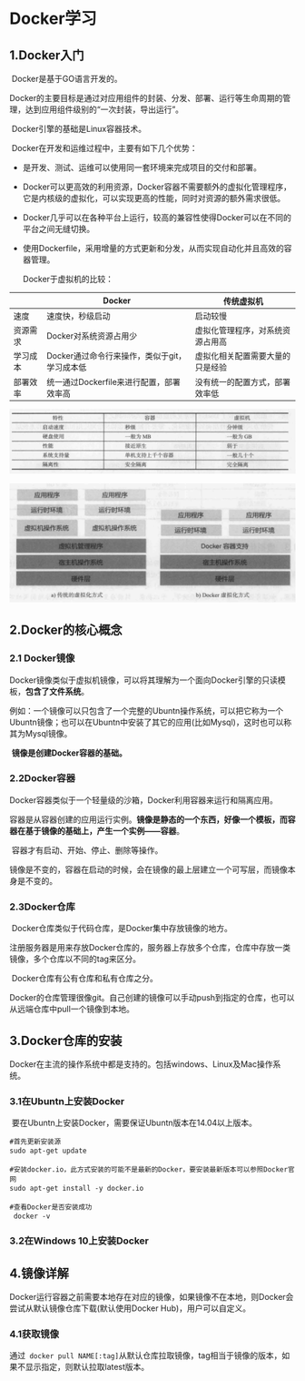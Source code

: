#  Docker学习

## 1.Docker入门

​	Docker是基于GO语言开发的。

​	Docker的主要目标是通过对应用组件的封装、分发、部署、运行等生命周期的管理，达到应用组件级别的“一次封装，导出运行”。

​	Docker引擎的基础是Linux容器技术。

​	Docker在开发和运维过程中，主要有如下几个优势：

- 是开发、测试、运维可以使用同一套环境来完成项目的交付和部署。
- Docker可以更高效的利用资源，Docker容器不需要额外的虚拟化管理程序，它是内核级的虚拟化，可以实现更高的性能，同时对资源的额外需求很低。
- Docker几乎可以在各种平台上运行，较高的兼容性使得Docker可以在不同的平台之间无缝切换。
- 使用Dockerfile，采用增量的方式更新和分发，从而实现自动化并且高效的容器管理。

   Docker于虚拟机的比较：

|          | Docker                                        | 传统虚拟机                       |
| -------- | --------------------------------------------- | -------------------------------- |
| 速度     | 速度快，秒级启动                              | 启动较慢                         |
| 资源需求 | Docker对系统资源占用少                        | 虚拟化管理程序，对系统资源占用高 |
| 学习成本 | Docker通过命令行来操作，类似于git，学习成本低 | 虚拟化相关配置需要大量的只是经验 |
| 部署效率 | 统一通过Dockerfile来进行配置，部署效率高      | 没有统一的配置方式，部署效率低   |

![image-20200916102031297](Docker学习.assets/image-20200916102031297.png)

![image-20200916102628386](Docker学习.assets/image-20200916102628386.png)

## 2.Docker的核心概念

### 2.1 Docker镜像

​	Docker镜像类似于虚拟机镜像，可以将其理解为一个面向Docker引擎的只读模板，**包含了文件系统**。

​	例如：一个镜像可以只包含了一个完整的Ubuntn操作系统，可以把它称为一个Ubuntn镜像；也可以在Ubuntn中安装了其它的应用(比如Mysql)，这时也可以称其为Mysql镜像。

​	**镜像是创建Docker容器的基础。**

### 2.2Docker容器

​	Docker容器类似于一个轻量级的沙箱，Docker利用容器来运行和隔离应用。

​	容器是从容器创建的应用运行实例。**镜像是静态的一个东西，好像一个模板，而容器在基于镜像的基础上，产生一个实例——容器**。

​	容器才有启动、开始、停止、删除等操作。

​	镜像是不变的，容器在启动的时候，会在镜像的最上层建立一个可写层，而镜像本身是不变的。

### 2.3Docker仓库

​	Docker仓库类似于代码仓库，是Docker集中存放镜像的地方。

​	注册服务器是用来存放Docker仓库的，服务器上存放多个仓库，仓库中存放一类镜像，多个仓库以不同的tag来区分。

​	Docker仓库有公有仓库和私有仓库之分。

​	Docker的仓库管理很像git。自己创建的镜像可以手动push到指定的仓库，也可以从远端仓库中pull一个镜像到本地。

## 3.Docker仓库的安装

​	Docker在主流的操作系统中都是支持的。包括windows、Linux及Mac操作系统。

### 3.1在Ubuntn上安装Docker

​	要在Ubuntn上安装Docker，需要保证Ubuntn版本在14.04以上版本。

```shell
#首先更新安装源
sudo apt-get update

#安装docker.io，此方式安装的可能不是最新的Docker，要安装最新版本可以参照Docker官网
sudo apt-get install -y docker.io

#查看Docker是否安装成功
 docker -v
```

### 3.2在Windows 10上安装Docker

## 4.镜像详解

​	Docker运行容器之前需要本地存在对应的镜像，如果镜像不在本地，则Docker会尝试从默认镜像仓库下载(默认使用Docker Hub)，用户可以自定义。

### 4.1获取镜像

​	通过` docker pull NAME[:tag]`从默认仓库拉取镜像，tag相当于镜像的版本，如果不显示指定，则默认拉取latest版本。 